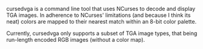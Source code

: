cursedvga is a command line tool that uses NCurses to decode and display TGA images. In adherence to NCurses' limitations (and because I think its neat) colors are mapped to their nearest match within an 8-bit color palette.

Currently, cursedvga only supports a subset of TGA image types, that being run-length encoded RGB images (without a color map).
